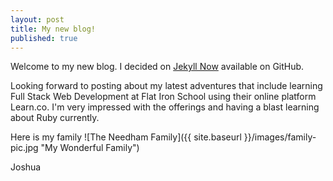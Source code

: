 ```yaml
---
layout: post
title: My new blog!
published: true
---
```


Welcome to my new blog. I decided on [Jekyll Now](https://github.com/barryclark/jekyll-now) available on GitHub.

Looking forward to posting about my latest adventures that include learning Full Stack Web Development at Flat Iron School using their online platform Learn.co. I'm very impressed with the offerings and having a blast learning about Ruby currently.

Here is my family
![The Needham Family]({{ site.baseurl }}/images/family-pic.jpg "My Wonderful Family")


Joshua

